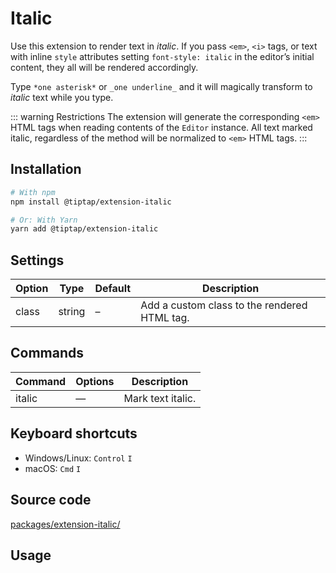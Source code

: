# Italic
Use this extension to render text in *italic*. If you pass `<em>`, `<i>` tags, or text with inline `style` attributes setting `font-style: italic` in the editor’s initial content, they all will be rendered accordingly.

Type `*one asterisk*` or `_one underline_` and it will magically transform to *italic* text while you type.

::: warning Restrictions
The extension will generate the corresponding `<em>` HTML tags when reading contents of the `Editor` instance. All text marked italic, regardless of the method will be normalized to `<em>` HTML tags.
:::

## Installation
```bash
# With npm
npm install @tiptap/extension-italic

# Or: With Yarn
yarn add @tiptap/extension-italic
```

## Settings
| Option | Type   | Default | Description                                  |
| ------ | ------ | ------- | -------------------------------------------- |
| class  | string | –       | Add a custom class to the rendered HTML tag. |

## Commands
| Command | Options | Description       |
| ------- | ------- | ----------------- |
| italic  | —       | Mark text italic. |

## Keyboard shortcuts
* Windows/Linux: `Control` `I`
* macOS: `Cmd` `I`

## Source code
[packages/extension-italic/](https://github.com/ueberdosis/tiptap-next/blob/main/packages/extension-italic/)

## Usage
<demo name="Extensions/Italic" highlight="3-5,17,36" />
